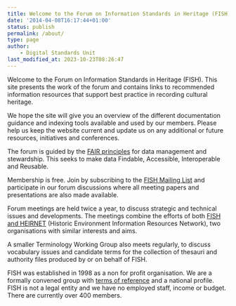 ```yaml
---
title: Welcome to the Forum on Information Standards in Heritage (FISH)
date: '2014-04-08T16:17:44+01:00'
status: publish
permalink: /about/
type: page
author:
    - Digital Standards Unit
last_modified_at: 2023-10-23T08:26:47
---
```

Welcome to the Forum on Information Standards in Heritage (FISH). This site presents the work of the forum and contains links to recommended information resources that support best practice in recording cultural heritage.

We hope the site will give you an overview of the different documentation guidance and indexing tools available and used by our members. Please help us keep the website current and update us on any additional or future resources, initiatives and conferences.

The forum is guided by the [FAIR principles](https://www.go-fair.org/fair-principles/) for data management and stewardship. This seeks to make data Findable, Accessible, Interoperable and Reusable.

Membership is free. Join by subscribing to the [FISH Mailing List](https://www.jiscmail.ac.uk/cgi-bin/webadmin?A0=FISH) and participate in our forum discussions where all meeting papers and presentations are also made available.

Forum meetings are held twice a year, to discuss strategic and technical issues and developments. The meetings combine the efforts of both [FISH and HEIRNET](/fish-heirnet) (Historic Environment Information Resources Network), two organisations with similar interests and aims.

A smaller Terminology Working Group also meets regularly, to discuss vocabulary issues and candidate terms for the collection of thesauri and authority files produced by or on behalf of FISH.

FISH was established in 1998 as a non for profit organisation. We are a formally convened group with [terms of reference](/terms-of-reference/) and a national profile. FISH is not a legal entity and we have no employed staff, income or budget. There are currently over 400 members.

